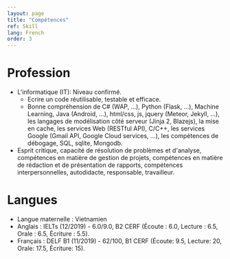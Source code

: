 ```yaml
---
layout: page
title: "Compétences"
ref: Skill
lang: French
order: 3
---
```

# Profession
* L'informatique (IT): Niveau confirmé. 
    * Ecrire un code réutilisable, testable et efficace.
    * Bonne compréhension de C# (WAP, ...), Python (Flask, ...), Machine Learning, Java (Android, ...), html/css, js, jquery (Meteor, Jekyll, ...), les langages de modélisation côté serveur (Jinja 2, Blazejs), la mise en cache, les services Web (RESTful API), C/C++, les services Google (Gmail API, Google Cloud services, ...), les compétences de débogage, SQL, sqlite, Mongodb.
* Esprit critique, capacité de résolution de problèmes et d'analyse, compétences en matière de gestion de projets, compétences en matière de rédaction et de présentation de rapports, compétences interpersonnelles, autodidacte, responsable, travailleur.

# Langues
* Langue maternelle : Vietnamien
* Anglais : IELTs (12/2019) - 6.0/9.0, B2 CERF (Écoute : 6.0, Lecture : 6.5, Orale : 6.5, Écriture : 5.5).
* Français : DELF B1 (11/2019) - 62/100, B1 CERF (Écoute: 9.5, Lecture: 20, Orale: 17.5, Écriture: 15).


